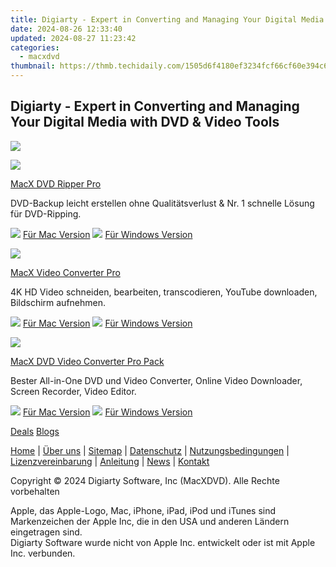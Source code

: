 ```yaml
---
title: Digiarty - Expert in Converting and Managing Your Digital Media with DVD & Video Tools
date: 2024-08-26 12:33:40
updated: 2024-08-27 11:23:42
categories:
  - macxdvd
thumbnail: https://thmb.techidaily.com/1505d6f4180ef3234fcf66cf60e394c6b774b52749b9718fd3308deebd93e5f0.jpg
---
```


## Digiarty - Expert in Converting and Managing Your Digital Media with DVD & Video Tools

![](https://www.macxdvd.com/company/../mobile-images/index/nav-more.png)

![](https://www.macxdvd.com/company/../mobile-images/index/mi1.png)

[MacX DVD Ripper Pro](https://tools.techidaily.com/macxdvd/products/)

DVD-Backup leicht erstellen ohne Qualitätsverlust & Nr. 1 schnelle Lösung für DVD-Ripping.

![](https://www.macxdvd.com/company/../mobile-images/index/mm.png) [Für Mac Version](https://tools.techidaily.com/macxdvd/products/) ![](https://www.macxdvd.com/company/../mobile-images/index/mw.png) [Für Windows Version](https://tools.techidaily.com/macxdvd/products/) 

![](https://www.macxdvd.com/company/../mobile-images/index/mi2.png)

[MacX Video Converter Pro](https://tools.techidaily.com/macxdvd/products/)

4K HD Video schneiden, bearbeiten, transcodieren, YouTube downloaden, Bildschirm aufnehmen.

![](https://www.macxdvd.com/company/../mobile-images/index/mm.png) [Für Mac Version](https://tools.techidaily.com/macxdvd/products/) ![](https://www.macxdvd.com/company/../mobile-images/index/mw.png) [Für Windows Version](https://tools.techidaily.com/macxdvd/products/) 

![](https://www.macxdvd.com/company/../mobile-images/index/mi3.png)

[MacX DVD Video Converter Pro Pack](https://tools.techidaily.com/macxdvd/products/)

Bester All-in-One DVD und Video Converter, Online Video Downloader, Screen Recorder, Video Editor.

![](https://www.macxdvd.com/company/../mobile-images/index/mm.png) [Für Mac Version](https://tools.techidaily.com/macxdvd/products/) ![](https://www.macxdvd.com/company/../mobile-images/index/mw.png) [Für Windows Version](https://tools.techidaily.com/macxdvd/products/) 

[Deals](https://tools.techidaily.com/macxdvd/products/) [Blogs](https://tools.techidaily.com/macxdvd/products/) 



[Home](https://tools.techidaily.com/macxdvd/products/) | [Über uns](https://tools.techidaily.com/macxdvd/products/) | [Sitemap](https://tools.techidaily.com/macxdvd/products/) | [Datenschutz](https://tools.techidaily.com/macxdvd/products/) | [Nutzungsbedingungen](https://tools.techidaily.com/macxdvd/products/) | [Lizenzvereinbarung](https://tools.techidaily.com/macxdvd/products/) | [Anleitung](https://tools.techidaily.com/macxdvd/products/) | [News](https://tools.techidaily.com/macxdvd/products/) | [Kontakt](https://tools.techidaily.com/macxdvd/products/)

Copyright © 2024 Digiarty Software, Inc (MacXDVD). Alle Rechte vorbehalten

Apple, das Apple-Logo, Mac, iPhone, iPad, iPod und iTunes sind Markenzeichen der Apple Inc, die in den USA und anderen Ländern eingetragen sind.   
Digiarty Software wurde nicht von Apple Inc. entwickelt oder ist mit Apple Inc. verbunden.

<ins class="adsbygoogle"
     style="display:block"
     data-ad-format="autorelaxed"
     data-ad-client="ca-pub-7571918770474297"
     data-ad-slot="1223367746"></ins>



<ins class="adsbygoogle"
     style="display:block"
     data-ad-client="ca-pub-7571918770474297"
     data-ad-slot="8358498916"
     data-ad-format="auto"
     data-full-width-responsive="true"></ins>
